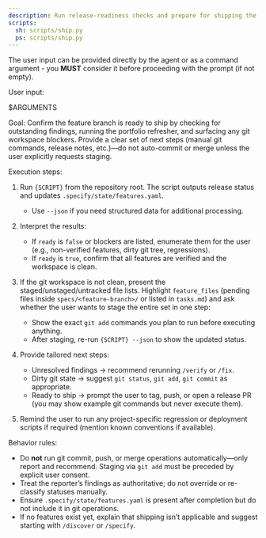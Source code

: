 ```yaml
---
description: Run release-readiness checks and prepare for shipping the feature branch.
scripts:
  sh: scripts/ship.py
  ps: scripts/ship.py
---
```


The user input can be provided directly by the agent or as a command argument - you **MUST** consider it before proceeding with the prompt (if not empty).

User input:

$ARGUMENTS

Goal: Confirm the feature branch is ready to ship by checking for outstanding findings, running the portfolio refresher, and surfacing any git workspace blockers. Provide a clear set of next steps (manual git commands, release notes, etc.)—do not auto-commit or merge unless the user explicitly requests staging.

Execution steps:

1. Run `{SCRIPT}` from the repository root. The script outputs release status and updates `.specify/state/features.yaml`.
   - Use `--json` if you need structured data for additional processing.

2. Interpret the results:
   - If `ready` is `false` or blockers are listed, enumerate them for the user (e.g., non-verified features, dirty git tree, regressions).
   - If `ready` is `true`, confirm that all features are verified and the workspace is clean.

3. If the git workspace is not clean, present the staged/unstaged/untracked file lists. Highlight `feature_files` (pending files inside `specs/<feature-branch>/` or listed in `tasks.md`) and ask whether the user wants to stage the entire set in one step:
   - Show the exact `git add` commands you plan to run before executing anything.
   - After staging, re-run `{SCRIPT} --json` to show the updated status.

4. Provide tailored next steps:
   - Unresolved findings → recommend rerunning `/verify` or `/fix`.
   - Dirty git state → suggest `git status`, `git add`, `git commit` as appropriate.
   - Ready to ship → prompt the user to tag, push, or open a release PR (you may show example git commands but never execute them).

5. Remind the user to run any project-specific regression or deployment scripts if required (mention known conventions if available).

Behavior rules:
- Do **not** run git commit, push, or merge operations automatically—only report and recommend. Staging via `git add` must be preceded by explicit user consent.
- Treat the reporter’s findings as authoritative; do not override or re-classify statuses manually.
- Ensure `.specify/state/features.yaml` is present after completion but do not include it in git operations.
- If no features exist yet, explain that shipping isn’t applicable and suggest starting with `/discover` or `/specify`.
